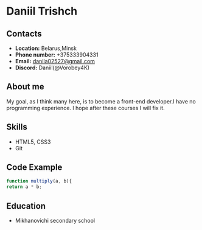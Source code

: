 # **Daniil Trishch**
## **Contacts**
* **Location:** Belarus,Minsk
* **Phone number:** +375333904331
* **Email:** danila02527@gmail.com
* **Discord:** Daniil(@Vorobey4K)
## About me
My goal, as I think many here, is to become a front-end developer.I have no programming experience. I hope after these courses I will fix it.
## Skills
* HTML5, CSS3
* Git
## Code Example
```javascript
function multiply(a, b){
return a * b;
```
## **Education**
* Mikhanovichi secondary school



